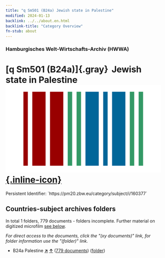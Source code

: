 ```yaml
---
title: "q Sm501 (B24a) Jewish state in Palestine"
modified: 2024-01-13
backlink: ../../about.en.html
backlink-title: "Category Overview"
fn-stub: about
---
```


### Hamburgisches Welt-Wirtschafts-Archiv (HWWA)

# [q Sm501 (B24a)]{.gray}&#8201; Jewish state in Palestine &#160; [![Wikidata](/images/Wikidata-logo.svg "Wikidata"){.inline-icon}](http://www.wikidata.org/entity/Q104711418)

<div class="hint">Persistent Identifier: `https://pm20.zbw.eu/category/subject/i/160377`</div>







## Countries-subject archives folders







In total 1 folders, 779 documents - folders incomplete. Further material on digitized microfilm [see below](#filmsections).

_For direct access to the documents, click the "(xy documents)" link, for folder information use the "(folder)" link._


- B24a Palestine [**&nearr;**](../../../geo/i/141115/about.en.html "Palestine (all folders)") [**&uarr;**](../../../geo/about.en.html#B24a "Country category system") (<a href="https://pm20.zbw.eu/iiifview/folder/sh/141115,160377" title="about: Palestine : Jewish state in Palestine" target="_blank">779 documents</a>) ([folder](../../../../folder/sh/1411xx/141115/1603xx/160377/about.en.html))



<a id="filmsections" />













